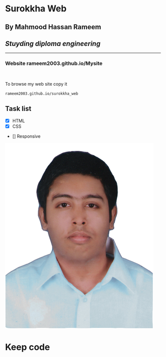 # Surokkha Web  

## By Mahmood Hassan Rameem  
## _Stuyding diploma engineering_
---

### Website rameem2003.github.io/Mysite  

<br/>

To browse my web site copy it  

```
rameem2003.github.io/surokkha_web

```

## Task list

- [x] HTML
- [x] CSS
- [] Responsive


![profile](./img/me.jpg)  

# Keep code
